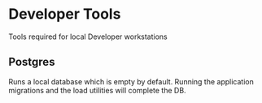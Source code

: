 # Developer Tools

Tools required for local Developer workstations

## Postgres

Runs a local database which is empty by default.
Running the application migrations and the load utilities will complete the DB.
